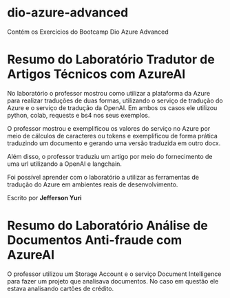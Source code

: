 # dio-azure-advanced
Contém os Exercícios do Bootcamp Dio Azure Advanced

# Resumo do Laboratório Tradutor de Artigos Técnicos com AzureAI

No laboratório o professor mostrou como utilizar a plataforma da Azure para realizar traduções de duas formas, utilizando o serviço de tradução do Azure e o serviço de tradução da OpenAI. Em ambos os casos ele utilizou python, colab, requests e bs4 nos seus exemplos.

O professor mostrou e exemplificou os valores do serviço no Azure por meio de cálculos de caracteres ou tokens e exemplificou de forma prática traduzindo um documento e gerando uma versão traduzida em outro docx. 

Além disso, o professor traduziu um artigo por meio do fornecimento de uma url utilizando a OpenAI e langchain.

Foi possível aprender com o laboratório a utilizar as ferramentas de tradução do Azure em ambientes reais de desenvolvimento.

Escrito por __Jefferson Yuri__

# Resumo do Laboratório Análise de Documentos Anti-fraude com AzureAI

O professor utilizou um Storage Account e o serviço Document Intelligence para fazer um projeto que analisava documentos. No caso em questão ele estava analisando cartões de crédito.
